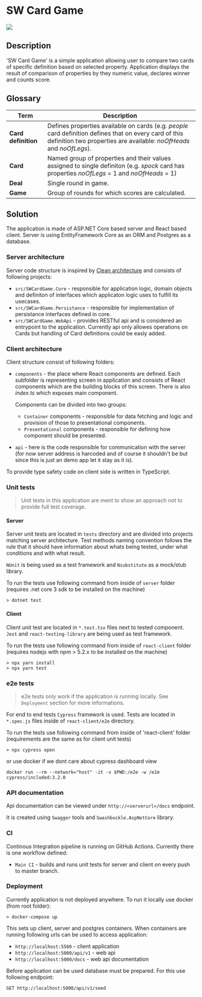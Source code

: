 # SW Card Game

![](https://github.com/michaldziurowski/swcardgame/workflows/Main%20CI/badge.svg)

## Description

'SW Card Game' is a simple application allowing user to compare two cards of specific definition based on selected property. Application displays the result of comparison of properties by they numeric value, declares winner and counts score.

## Glossary

| Term                | Description                                                                                                                                                                   |
| ------------------- | ----------------------------------------------------------------------------------------------------------------------------------------------------------------------------- |
| **Card definition** | Defines properties available on cards (e.g. _people_ card definition defines that on every card of this definition two properties are available: _noOfHeads_ and _noOfLegs_). |
| **Card**            | Named group of properties and their values assigned to single definiton (e.g. _spock_ card has properties _noOfLegs_ = 1 and _noOfHeads_ = 1)                                 |
| **Deal**            | Single round in game.                                                                                                                                                         |
| **Game**            | Group of rounds for which scores are calculated.                                                                                                                              |

## Solution

The application is made of ASP.NET Core based server and React based client.
Server is using EntityFramework Core as an ORM and Postgres as a database.

### Server architecture

Server code structure is inspired by [Clean architecture](https://blog.cleancoder.com/uncle-bob/2012/08/13/the-clean-architecture.html) and consists of following projects:

-   `src/SWCardGame.Core` - responsible for application logic, domain objects and definiton of interfaces which applicaton logic uses to fulfill its usecases.
-   `src/SWCardGame.Persistance` - responsible for implementation of persistance interfaces defined in core.
-   `src/SWCardGame.WebApi` - provides RESTful api and is considered an entrypoint to the application. Currently api only allowes operations on Cards but handling of Card definitions could be easly added.

### Client architecture

Client structure consist of following folders:

-   `components` - the place where React components are defined. Each subfolder is representing screen in application and consists of React components which are the building blocks of this screen. There is also _index.ts_ which exposes main component.

    Components can be divided into two groups:

    -   `Container` components - responsible for data fetching and logic and provision of those to presentational components.
    -   `Presentational` components - responsible for defining how component should be presented.

-   `api` - here is the code responsible for communication with the server (for now server address is harcoded and of course it shouldn't be but since this is just an demo app let it stay as it is).

To provide type safety code on client side is written in TypeScript.

### Unit tests

> Unit tests in this application are ment to show an approach not to provide full test coverage.

#### Server

Server unit tests are located in `tests` directory and are divided into projects matching server architecture. Test methods naming convention follows the rule that it should have information about whats being tested, under what conditions and with what result.

`NUnit` is being used as a test framework and `Nsubstitute` as a mock/stub library.

To run the tests use following command from inside of `server` folder (requires .net core 3 sdk to be installed on the machine)

```
> dotnet test
```

#### Client

Client unit test are located in `*.test.tsx` files next to tested component.
`Jest` and `react-testing-library` are being used as test framework.

To run the tests use following command from inside of `react-client` folder (requires nodejs with npm > 5.2.x to be installed on the machine)

```
> npx yarn install
> npx yarn test
```

### e2e tests

> e2e tests only work if the application is running locally. See `Deployment` section for more informations.

For end to end tests `Cypress` framework is used. Tests are located in `*.spec.js` files inside of `react-client/e2e` directory.

To run the tests use following command from inside of 'react-client' folder (requirements are the same as for client unit tests)

```
> npx cypress open
```

or use docker if we dont care about cypress dashboard view

```
docker run --rm --network="host" -it -v $PWD:/e2e -w /e2e cypress/included:3.2.0
```

### API documentation

Api documentation can be viewed under `http://<serverurl>/docs` endpoint.

It is created using `Swagger` tools and `Swashbuckle.AspNetCore` library.

### CI

Continous Integration pipeline is running on GitHub Actions. Currently there is one workflow defined:

-   `Main CI` - builds and runs unit tests for server and client on every push to master branch.

### Deployment

Currently application is not deployed anywhere.
To run it locally use docker (from root folder):

```
> docker-compose up
```

This sets up client, server and postgres containers. When containers are running following urls can be used to access application:

-   `http://localhost:5500` - client application
-   `http://localhost:5000/api/v1` - web api
-   `http://localhost:5000/docs` - web api documentation

Before application can be used database must be prepared. For this use following endpoint:

```
GET http://localhost:5000/api/v1/seed
```

